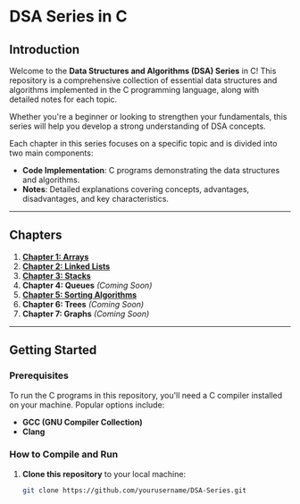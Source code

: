 # DSA Series in C

## Introduction

Welcome to the **Data Structures and Algorithms (DSA) Series** in C! This repository is a comprehensive collection of essential data structures and algorithms implemented in the C programming language, along with detailed notes for each topic.

Whether you're a beginner or looking to strengthen your fundamentals, this series will help you develop a strong understanding of DSA concepts.

Each chapter in this series focuses on a specific topic and is divided into two main components:

- **Code Implementation**: C programs demonstrating the data structures and algorithms.
- **Notes**: Detailed explanations covering concepts, advantages, disadvantages, and key characteristics.

---

## Chapters

1. **[Chapter 1: Arrays](./DSA-C/Chapter%201%20-%20Arrays)**
2. **[Chapter 2: Linked Lists](.DSA-C/tree/main/DSA-C/Chapter%202%20-%20Linked%20list)**
3. **[Chapter 3: Stacks](.DSA-C/tree/main/DSA-C/Chapter%203%20-%20Stack)**
4. **Chapter 4: Queues** *(Coming Soon)*
5. **[Chapter 5: Sorting Algorithms](.DSA-C/tree/main/DSA-C/Chapter%206%20-%20Sorting)**
6. **Chapter 6: Trees** *(Coming Soon)*
7. **Chapter 7: Graphs** *(Coming Soon)*

---

## Getting Started

### Prerequisites

To run the C programs in this repository, you'll need a C compiler installed on your machine. Popular options include:

- **GCC (GNU Compiler Collection)**
- **Clang**

### How to Compile and Run

1. **Clone this repository** to your local machine:
   ```bash
   git clone https://github.com/yourusername/DSA-Series.git

